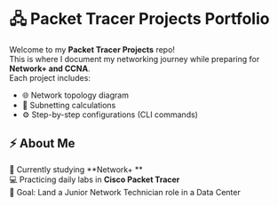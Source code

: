 # 🖧 Packet Tracer Projects Portfolio  

Welcome to my **Packet Tracer Projects** repo!  
This is where I document my networking journey while preparing for **Network+ and CCNA**.  
Each project includes:
- 🌐 Network topology diagram  
- 📑 Subnetting calculations  
- ⚙️ Step-by-step configurations (CLI commands)

























## ⚡ About Me  
🌱 Currently studying **Network+ **  
💻 Practicing daily labs in **Cisco Packet Tracer**  
🚀 Goal: Land a Junior Network Technician role in a Data Center  
